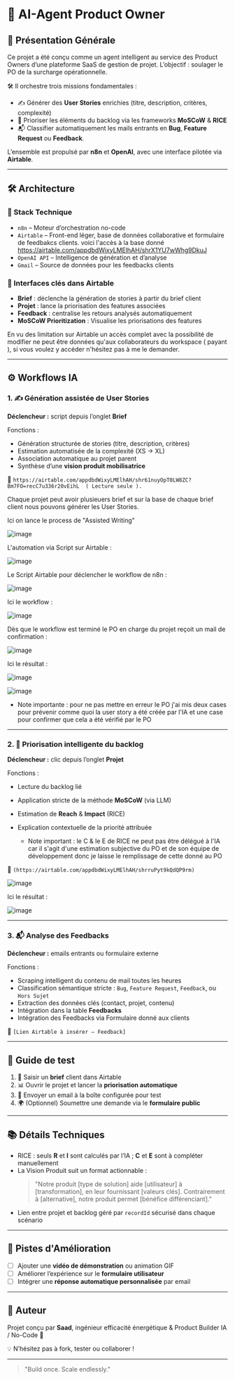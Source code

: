 # 🤖 AI-Agent Product Owner

## 🧭 Présentation Générale
Ce projet a été conçu comme un agent intelligent au service des Product Owners d’une plateforme SaaS de gestion de projet. L’objectif : soulager le PO de la surcharge opérationnelle.

🛠 Il orchestre trois missions fondamentales :

- ✍️ Générer des **User Stories** enrichies (titre, description, critères, complexité)
- 🚦 Prioriser les éléments du backlog via les frameworks **MoSCoW** & **RICE** 
- 📬 Classifier automatiquement les mails entrants en **Bug**, **Feature Request** ou **Feedback**.

L’ensemble est propulsé par **n8n** et **OpenAI**, avec une interface pilotée via **Airtable**.

---

## 🛠️ Architecture

### 🧩 Stack Technique
- `n8n` – Moteur d’orchestration no-code
- `Airtable` – Front-end léger, base de données collaborative et formulaire de feedbakcs clients. voici l'accès à la base donné https://airtable.com/appdbdWixyLMElhAH/shrX1YU7wWhg9DkuJ
- `OpenAI API` – Intelligence de génération et d’analyse
- `Gmail` – Source de données pour les feedbacks clients

### 🔗 Interfaces clés dans Airtable
- **Brief** : déclenche la génération de stories à partir du brief client
- **Projet** : lance la priorisation des features associées
- **Feedback** : centralise les retours analysés automatiquement
- **MoSCoW Prioritization** : Visualise les priorisations des features

En vu des limitation sur Airtable un accès complet avec la possibilité de modifier ne peut être données qu'aux collaborateurs du workspace ( payant ), si vous voulez y accéder n'hésitez pas à me le demander.

---

## ⚙️ Workflows IA

### 1. ✍️ Génération assistée de User Stories
**Déclencheur :** script depuis l’onglet **Brief**

Fonctions :
- Génération structurée de stories (titre, description, critères)
- Estimation automatisée de la complexité (XS → XL)
- Association automatique au projet parent
- Synthèse d’une **vision produit mobilisatrice**

📌 `https://airtable.com/appdbdWixyLMElhAH/shr61nuyOpT0LW8ZC?Bm7FO=recC7u336r20vEihL  ( Lecture seule ).`

Chaque projet peut avoir plusieuers brief et sur la base de chaque brief client nous pouvons générer les User Stories.

Ici on lance le process de "Assisted Writing"


![image](https://github.com/user-attachments/assets/fd6a2fe1-d05b-4008-bf6e-9d75818330ce)

L'automation via Script sur Airtable :

![image](https://github.com/user-attachments/assets/4f085b61-994a-4968-804e-c2c53bdc1340)


Le Script Airtable pour déclencher le workflow de n8n : 

![image](https://github.com/user-attachments/assets/f83792c2-fa73-4314-b237-d55c233fd6a2)




Ici le workflow : 

![image](https://github.com/user-attachments/assets/75fa5f9f-c864-49ff-ad5c-37e658506ac0)



Dès que le workflow est terminé le PO en charge du projet reçoit un mail de confirmation : 

![image](https://github.com/user-attachments/assets/6522dc03-4008-4202-b76b-cb618d3aef0d)




Ici le résultat : 

![image](https://github.com/user-attachments/assets/c3ab484f-f372-4e3b-9554-4d5027464b3e)


![image](https://github.com/user-attachments/assets/7b9f9659-1aa6-4ec5-93f0-fbb9bbcf85ad)


* Note importante : pour ne pas mettre en erreur le PO j'ai mis deux cases pour prévenir comme quoi la user story a été créée par l'IA et une case pour confirmer que cela a été vérifié par le PO

---

### 2. 🚦 Priorisation intelligente du backlog
**Déclencheur :** clic depuis l’onglet **Projet**

Fonctions :
- Lecture du backlog lié
- Application stricte de la méthode **MoSCoW** (via LLM)
- Estimation de **Reach** & **Impact** (RICE)
- Explication contextuelle de la priorité attribuée

  * Note important : le C & le E de RICE ne peut pas être délégué à l'IA car il s'agit d'une estimation subjective du PO et de son équipe de développement donc je laisse le remplissage de cette donné au PO

📌 `(https://airtable.com/appdbdWixyLMElhAH/shrruPyt9kQdQP9rm)`

![image](https://github.com/user-attachments/assets/801aa64f-9906-46e0-a507-6f3d3106b8a0)


Ici le résultat : 

![image](https://github.com/user-attachments/assets/080f0798-dfbc-498f-8e78-9909e3c77027)


---

### 3. 📬 Analyse des Feedbacks
**Déclencheur :** emails entrants ou formulaire externe

Fonctions :
- Scraping intelligent du contenu de mail toutes les heures
- Classification sémantique stricte : `Bug`, `Feature Request`, `Feedback`, ou `Hors Sujet`
- Extraction des données clés (contact, projet, contenu)
- Intégration dans la table **Feedbacks**
- Intégration des Feedbacks via Formulaire donné aux clients 

📌 `[Lien Airtable à insérer – Feedback]`



---

## 🧪 Guide de test

1. 🧾 Saisir un **brief** client dans Airtable
2. 📊 Ouvrir le projet et lancer la **priorisation automatique**
3. 📩 Envoyer un email à la boîte configurée pour test
4. 🌍 (Optionnel) Soumettre une demande via le **formulaire public**

---

## 📚 Détails Techniques
- RICE : seuls **R** et **I** sont calculés par l’IA ; **C** et **E** sont à compléter manuellement
- La Vision Produit suit un format actionnable :
  > "Notre produit [type de solution] aide [utilisateur] à [transformation], en leur fournissant [valeurs clés]. Contrairement à [alternative], notre produit permet [bénéfice différenciant]."
- Lien entre projet et backlog géré par `recordId` sécurisé dans chaque scénario

---

## 🧠 Pistes d'Amélioration
- [ ] Ajouter une **vidéo de démonstration** ou animation GIF
- [ ] Améliorer l’expérience sur le **formulaire utilisateur**
- [ ] Intégrer une **réponse automatique personnalisée** par email

---

## 👤 Auteur
Projet conçu par **Saad**, ingénieur efficacité énergétique & Product Builder IA / No-Code 🚀

💡 N’hésitez pas à fork, tester ou collaborer !

---

> "Build once. Scale endlessly."
